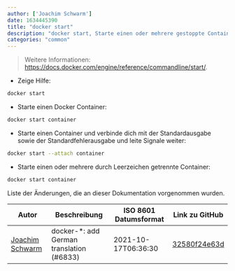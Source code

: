 ```yaml
---
author: ['Joachim Schwarm']
date: 1634445390
title: "docker start"
description: "docker start, Starte einen oder mehrere gestoppte Container."
categories: "common"
---
```

> Weitere Informationen: <https://docs.docker.com/engine/reference/commandline/start/>.

- Zeige Hilfe:

```bash
docker start
```

- Starte einen Docker Container:

```bash
docker start container
```

- Starte einen Container und verbinde dich mit der Standardausgabe sowie der Standardfehlerausgabe und leite Signale weiter:

```bash
docker start --attach container
```

- Starte einen oder mehrere durch Leerzeichen getrennte Container:

```bash
docker start container
```
Liste der Änderungen, die an dieser Dokumentation vorgenommen wurden.


Autor | Beschreibung | ISO 8601 Datumsformat | Link zu GitHub
------|-----|-----|-----
[Joachim Schwarm](mailto:joachim@schwarm.co) | docker-*: add German translation (#6833) | 2021-10-17T06:36:30 | [32580f24e63d](https://github.com/tldr-pages/tldr/commit/32580f24e63daa8abf77cffe6bc7dac55911fb3a)

